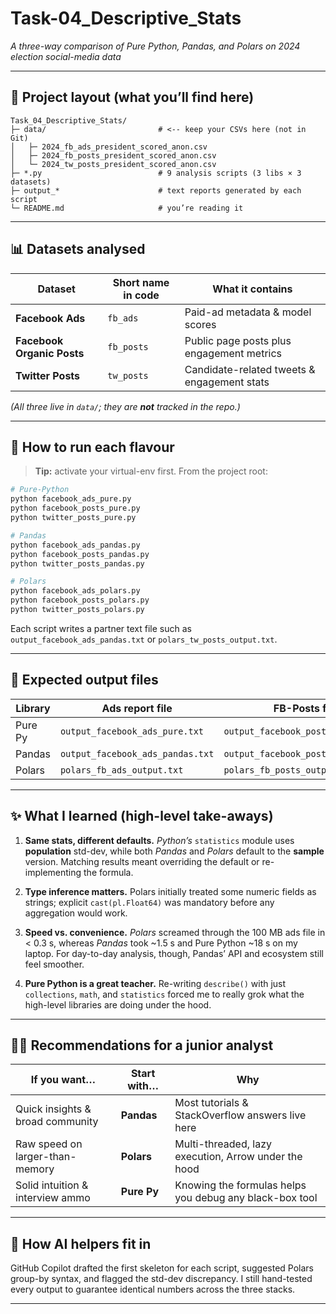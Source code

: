 # Task-04_Descriptive_Stats

*A three-way comparison of Pure Python, Pandas, and Polars on 2024 election social-media data*

---

## 📂 Project layout (what you’ll find here)

```text
Task_04_Descriptive_Stats/
├─ data/                         # <-- keep your CSVs here (not in Git)
│   ├─ 2024_fb_ads_president_scored_anon.csv
│   ├─ 2024_fb_posts_president_scored_anon.csv
│   └─ 2024_tw_posts_president_scored_anon.csv
├─ *.py                          # 9 analysis scripts (3 libs × 3 datasets)
├─ output_*                      # text reports generated by each script
└─ README.md                     # you’re reading it
```

---

## 📊 Datasets analysed

| Dataset                    | Short name in code | What it contains                            |
| -------------------------- | ------------------ | ------------------------------------------- |
| **Facebook Ads**           | `fb_ads`           | Paid-ad metadata & model scores             |
| **Facebook Organic Posts** | `fb_posts`         | Public page posts plus engagement metrics   |
| **Twitter Posts**          | `tw_posts`         | Candidate-related tweets & engagement stats |

*(All three live in `data/`; they are **not** tracked in the repo.)*

---

## 🚀 How to run each flavour

> **Tip:** activate your virtual-env first. From the project root:

```bash
# Pure-Python
python facebook_ads_pure.py
python facebook_posts_pure.py
python twitter_posts_pure.py

# Pandas
python facebook_ads_pandas.py
python facebook_posts_pandas.py
python twitter_posts_pandas.py

# Polars
python facebook_ads_polars.py
python facebook_posts_polars.py
python twitter_posts_polars.py
```

Each script writes a partner text file such as
`output_facebook_ads_pandas.txt` or `polars_tw_posts_output.txt`.

---

## 📄 Expected output files

| Library | Ads report file                  | FB-Posts file                      | Twitter file                      |
| ------- | -------------------------------- | ---------------------------------- | --------------------------------- |
| Pure Py | `output_facebook_ads_pure.txt`   | `output_facebook_posts_pure.txt`   | `output_twitter_posts_pure.txt`   |
| Pandas  | `output_facebook_ads_pandas.txt` | `output_facebook_posts_pandas.txt` | `output_twitter_posts_pandas.txt` |
| Polars  | `polars_fb_ads_output.txt`       | `polars_fb_posts_output.txt`       | `polars_tw_posts_output.txt`      |

---

## ✨ What I learned (high-level take-aways)

1. **Same stats, different defaults.**
   *Python’s* `statistics` module uses **population** std-dev, while both *Pandas* and *Polars* default to the **sample** version. Matching results meant overriding the default or re-implementing the formula.

2. **Type inference matters.**
   Polars initially treated some numeric fields as strings; explicit `cast(pl.Float64)` was mandatory before any aggregation would work.

3. **Speed vs. convenience.**
   *Polars* screamed through the 100 MB ads file in < 0.3 s, whereas *Pandas* took \~1.5 s and Pure Python \~18 s on my laptop. For day-to-day analysis, though, Pandas’ API and ecosystem still feel smoother.

4. **Pure Python is a great teacher.**
   Re-writing `describe()` with just `collections`, `math`, and `statistics` forced me to really grok what the high-level libraries are doing under the hood.

---

## 👩‍🏫 Recommendations for a junior analyst

| If you want…                     | Start with… | Why                                                     |
| -------------------------------- | ----------- | ------------------------------------------------------- |
| Quick insights & broad community | **Pandas**  | Most tutorials & StackOverflow answers live here        |
| Raw speed on larger-than-memory  | **Polars**  | Multi-threaded, lazy execution, Arrow under the hood    |
| Solid intuition & interview ammo | **Pure Py** | Knowing the formulas helps you debug any black-box tool |

---

## 🧠 How AI helpers fit in

GitHub Copilot drafted the first skeleton for each script, suggested Polars group-by syntax, and flagged the std-dev discrepancy. I still hand-tested every output to guarantee identical numbers across the three stacks.

---

